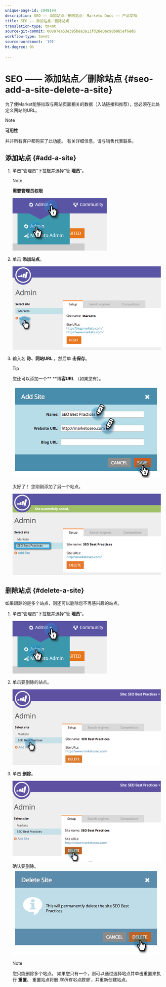 ```yaml
---
unique-page-id: 2949194
description: SEO —— 添加站点／删除站点- Marketo Docs —— 产品文档
title: SEO —— 添加站点／删除站点
translation-type: tm+mt
source-git-commit: 00887ea53e395bea3a11fd28e0ac98b085ef6ed8
workflow-type: tm+mt
source-wordcount: '191'
ht-degree: 0%

---
```



# SEO —— 添加站点／删除站点 {#seo-add-a-site-delete-a-site}

为了使Market能够拉取与网站页面相关的数据（入站链接和推荐），您必须在此处定义网站的URL。

>[!NOTE]
>
>**可用性**
>
>并非所有客户都购买了此功能。 有关详细信息，请与销售代表联系。

## 添加站点 {#add-a-site}

1. 单击“管理员”下拉框并选择“管 **理员**”。

   >[!NOTE]
   >
   >**需要管理员权限**

   ![](assets/one.png)

1. 单击 **添加站点**。

   ![](assets/two.png)

1. 输入名 **称、网站URL** ，然后单 **击保存**。

   >[!TIP]
   >
   >您还可以添加一个** **博&#x200B;**客URL** （如果您有）。

   ![](assets/image2014-9-17-21-3a19-3a51.png)

   太好了！ 您刚刚添加了另一个站点。

   ![](assets/four.png)

## 删除站点 {#delete-a-site}

如果跟踪的是多个站点，则还可以删除您不再感兴趣的站点。

1. 单击“管理员”下拉框并选择“管 **理员**”。

   ![](assets/one.png)

1. 单击要删除的站点。

   ![](assets/six.png)

1. 单击 **删除**。

   ![](assets/seven.png)
确认要删除。
   ![](assets/image2014-9-17-21-3a21-3a22.png)

   >[!NOTE]
   >
   >您只能删除多个站点。 如果您只有一个，则可以通过选择站点并单击重置来执行 **重置**。 重置站点将删 *除所有站点数据* ，并重新创建站点。

